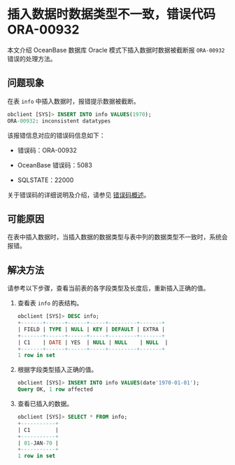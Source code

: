 # 插入数据时数据类型不一致，错误代码 ORA-00932

本文介绍 OceanBase 数据库 Oracle 模式下插入数据时数据被截断报 `ORA-00932` 错误的处理方法。

## 问题现象

在表 `info` 中插入数据时，报错提示数据被截断。

```sql
obclient [SYS]> INSERT INTO info VALUES(1970);
ORA-00932: inconsistent datatypes
```

该报错信息对应的错误码信息如下：

* 错误码：ORA-00932

* OceanBase 错误码：5083

* SQLSTATE：22000

关于错误码的详细说明及介绍，请参见 [错误码概述](../../../700.reference/500.system-reference/700.error-code-of-oracle-mode/100.use-error-information-of-oracle-mode.md)。

## 可能原因

在表中插入数据时，当插入数据的数据类型与表中列的数据类型不一致时，系统会报错。

## 解决方法

请参考以下步骤，查看当前表的各字段类型及长度后，重新插入正确的值。

1. 查看表 `info` 的表结构。

   ```sql
   obclient [SYS]> DESC info;
   +-------+------+------+-----+---------+-------+
   | FIELD | TYPE | NULL | KEY | DEFAULT | EXTRA |
   +-------+------+------+-----+---------+-------+
   | C1    | DATE | YES  | NULL | NULL    | NULL  |
   +-------+------+------+-----+---------+-------+
   1 row in set
   ```

2. 根据字段类型插入正确的值。

   ```sql
   obclient [SYS]> INSERT INTO info VALUES(date'1970-01-01');
   Query OK, 1 row affected
   ```

3. 查看已插入的数据。

   ```sql
   obclient [SYS]> SELECT * FROM info;
   +-----------+
   | C1        |
   +-----------+
   | 01-JAN-70 |
   +-----------+
   1 row in set
   ```
